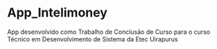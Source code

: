 # App_Intelimoney
App desenvolvido como Trabalho de Conclusão de Curso para o curso Técnico em Desenvolvimento de Sistema da Etec Uirapurus 

